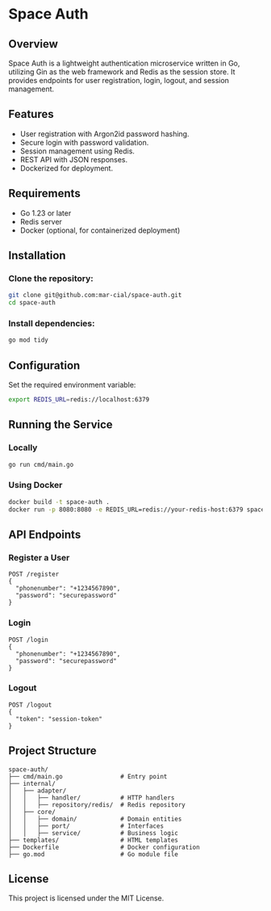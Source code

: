 # Space Auth

## Overview
Space Auth is a lightweight authentication microservice written in Go, utilizing Gin as the web framework and Redis as the session store. It provides endpoints for user registration, login, logout, and session management.

## Features
- User registration with Argon2id password hashing.
- Secure login with password validation.
- Session management using Redis.
- REST API with JSON responses.
- Dockerized for deployment.

## Requirements
- Go 1.23 or later
- Redis server
- Docker (optional, for containerized deployment)

## Installation

### Clone the repository:
```sh
git clone git@github.com:mar-cial/space-auth.git
cd space-auth
```

### Install dependencies:
```sh
go mod tidy
```

## Configuration
Set the required environment variable:
```sh
export REDIS_URL=redis://localhost:6379
```

## Running the Service

### Locally
```sh
go run cmd/main.go
```

### Using Docker
```sh
docker build -t space-auth .
docker run -p 8080:8080 -e REDIS_URL=redis://your-redis-host:6379 space-auth
```

## API Endpoints

### Register a User
```
POST /register
{
  "phonenumber": "+1234567890",
  "password": "securepassword"
}
```

### Login
```
POST /login
{
  "phonenumber": "+1234567890",
  "password": "securepassword"
}
```

### Logout
```
POST /logout
{
  "token": "session-token"
}
```

## Project Structure
```
space-auth/
├── cmd/main.go                # Entry point
├── internal/
│   ├── adapter/
│   │   ├── handler/           # HTTP handlers
│   │   ├── repository/redis/  # Redis repository
│   ├── core/
│   │   ├── domain/            # Domain entities
│   │   ├── port/              # Interfaces
│   │   ├── service/           # Business logic
├── templates/                 # HTML templates
├── Dockerfile                 # Docker configuration
├── go.mod                     # Go module file
```

## License
This project is licensed under the MIT License.


